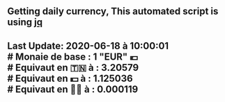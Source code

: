 ## Getting daily currency, This automated script is using [jq](https://stedolan.github.io/jq/)
## Last Update:  2020-06-18 à 10:00:01 </br># Monaie de base : 1 "EUR" 💶 </br> # Equivaut en 🇹🇳 à :  3.20579 </br> # Equivaut en 💵 à : 1.125036</br> # Equivaut en 🐱‍💻 à :  0.000119
